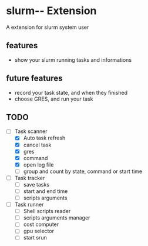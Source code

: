 # slurm-- Extension

A extension for slurm system user

## features

- show your slurm running tasks and informations

## future features

- record your task state, and when they finished
- choose GRES, and run your task

## TODO

- [ ] Task scanner
  - [X] Auto task refresh
  - [X] cancel task
  - [X] gres
  - [X] command
  - [X] open log file
  - [ ] group and count by state, command or start time
- [ ] Task tracker
  - [ ] save tasks
  - [ ] start and end time
  - [ ] scripts arguments
- [ ] Task runner
  - [ ] Shell scripts reader
  - [ ] scripts arguments manager
  - [ ] cost computer
  - [ ] gpu selector
  - [ ] start srun
